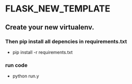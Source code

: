 # FLASK_NEW_TEMPLATE

## Create your new virtualenv.
### Then pip install all depencies in requirements.txt 
 - pip install -r requirements.txt
### run code 
 - python run.y
